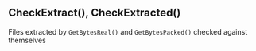 ## CheckExtract(), CheckExtracted()

Files extracted by `GetBytesReal()` and `GetBytesPacked()`
checked against themselves
